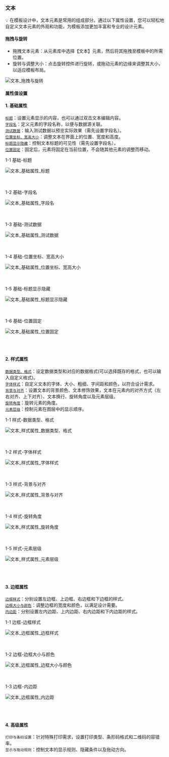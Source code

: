 <h5 id="start"></h5>

### 文本

<aside>
💡 在模板设计中，文本元素是常用的组成部分。通过以下属性设置，您可以轻松地自定义文本元素的外观和功能，为模板添加更加丰富和专业的设计元素。
</aside>

<h4 id="text-drag-rotate">
拖拽与旋转
</h4>

- 拖拽文本元素：从元素库中选择【文本】元素，然后将其拖拽至模板中的所需位置。
- 旋转与调整大小：点击旋转控件进行旋转，或拖动元素的边缘来调整其大小，以适应模板布局。

![文本_拖拽与旋转](../_images/zh-cn/文本_拖拽与旋转.gif)

#### 属性值设置

#### 1. 基础属性
[`标题`](#text-title)：设置元素显示的内容，也可以通过双击文本编辑内容。<br/>
[`字段名`](#text-field)：定义元素的字段名称，以便与数据源关联。<br/>
[`测试数据`](#text-test-data)：输入测试数据以预览实际效果（需先设置字段名）。<br/>
[`位置坐标、宽高大小`](#text-position-width-height)：调整文本在界面上的位置、宽度和高度。<br/>
[`标题显示隐藏`](#text-show-title)：控制文本标题的可见性（需先设置字段名）。<br/>
[`位置固定`](#text-position-width-height-fixed)：固定后，元素将固定在当前位置，不会随其他元素的调整而移动。<br/>

<div id="text-title">
<div style="display: flex;justify-content: left;"><span>1-1 基础-标题</span></div>

![文本_基础属性_标题](../_images/zh-cn/文本_基础属性_标题.gif)
</div>
<br/><br/>

<div id="text-field">
<div style="display: flex;justify-content: left;"><span>1-2 基础-字段名</span></div>

![文本_基础属性_字段名](../_images/zh-cn/文本_基础属性_字段名.gif)
</div>
<br/><br/>

<div id="text-test-data">
<div style="display: flex;justify-content: left;"><span>1-3 基础-测试数据</span></div>

![文本_基础属性_测试数据](../_images/zh-cn/文本_基础属性_测试数据.gif)
</div>
<br/><br/>

<div id="text-position-width-height">
<div style="display: flex;justify-content: left;"><span>1-4 基础-位置坐标、宽高大小</span></div>

![文本_基础属性_位置坐标、宽高大小](../_images/zh-cn/文本_基础属性_位置坐标、宽高大小.gif)
</div>
<br/><br/>

<div id="text-show-title">
<div style="display: flex;justify-content: left;"><span>1-5 基础-标题显示隐藏</span></div>

![文本_基础属性_标题显示隐藏](../_images/zh-cn/文本_基础属性_标题显示隐藏.gif)
</div>
<br/><br/>

<div id="text-position-width-height-fixed">
<div style="display: flex;justify-content: left;"><span>1-6 基础-位置固定</span></div>

![文本_基础属性_位置固定](../_images/zh-cn/文本_基础属性_位置固定.gif)
</div>
<br/><br/>

#### 2. 样式属性

[`数据类型、格式`](#text-datatype)：设定数据类型和对应的数据格式(可以选择既存的格式，也可以输入自定义格式)。<br/>
[`字体样式`](#text-fonttype)：自定义文本的字体、大小、粗细、字间距和颜色，以符合设计需求。<br/>
[`背景与对齐`](#text-backgroundalign)：设置文本的背景颜色、文本修饰效果，文本在元素内的对齐方式（左右对齐、上下对齐）、文本换行、旋转角度以及元素层级。<br/>
[`旋转角度`](#text-rotationangle)：旋转元素的角度。<br/>
[`元素层级`](#text-elementlevel)：控制元素在图层中的显示顺序。<br/>

<div id="text-datatype">
<div style="display: flex;justify-content: left;"><span>1-1 样式-数据类型、格式</span></div>

![文本_样式属性_数据类型、格式](../_images/zh-cn/文本_样式属性_数据类型、格式.gif)
</div>
<br/><br/>

<div id="text-fonttype">
<div style="display: flex;justify-content: left;"><span>1-2 样式-字体样式</span></div>

![文本_样式属性_字体样式](../_images/zh-cn/文本_样式属性_字体样式.gif)
</div>
<br/><br/>

<div id="text-backgroundalign">
<div style="display: flex;justify-content: left;"><span>1-3 样式-背景与对齐</span></div>

![文本_样式属性_背景与对齐](../_images/zh-cn/文本_样式属性_背景与对齐.gif)
</div>
<br/><br/>

<div id="text-rotationangle">
<div style="display: flex;justify-content: left;"><span>1-4 样式-旋转角度</span></div>

![文本_样式属性_旋转角度](../_images/zh-cn/文本_样式属性_旋转角度.gif)
</div>
<br/><br/>

<div id="text-elementlevel">
<div style="display: flex;justify-content: left;"><span>1-5 样式-元素层级</span></div>

![文本_样式属性_元素层级](../_images/zh-cn/文本_样式属性_元素层级.gif)
</div>
<br/><br/>

#### 3. 边框属性
[`边框样式`](#text-bordertype)：分别设置左边框、上边框、右边框和下边框的样式。<br/>
[`边框大小与颜色`](#text-bordercolor)：调整边框的宽度和颜色，以满足设计需要。<br/>
[`内边距`](#text-insidemargin)：分别设置左内边距、上内边距、右内边距和下内边距的样式。<br/>

<div id="text-bordertype">
<div style="display: flex;justify-content: left;"><span>1-1 边框-边框样式</span></div>

![文本_边框属性_边框样式](../_images/zh-cn/文本_边框属性_边框样式.gif)
</div>
<br/><br/>

<div id="text-bordercolor">
<div style="display: flex;justify-content: left;"><span>1-2 边框-边框大小与颜色</span></div>

![文本_边框属性_边框大小与颜色](../_images/zh-cn/文本_边框属性_边框大小与颜色.gif)
</div>
<br/><br/>

<div id="text-insidemargin">
<div style="display: flex;justify-content: left;"><span>1-3 边框-内边距</span></div>

![文本_边框属性_内边距](../_images/zh-cn/文本_边框属性_内边距.gif)
</div>
<br/><br/>

#### 4. 高级属性

`打印与条码设置`：针对特殊打印需求，设置打印类型、条形码格式和二维码的容错率。<br/>
`显示与拖动规则`：控制文本的显示规则、隐藏条件以及拖动方向。<br/>